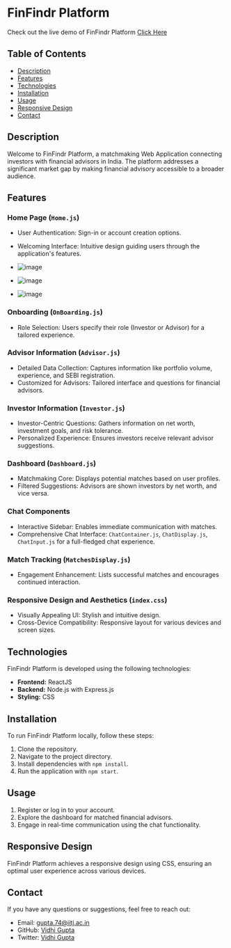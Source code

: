 # FinFindr Platform

Check out the live demo of FinFindr Platform [Click Here](https://finfindr.netlify.app/)




## Table of Contents

- [Description](#description)
- [Features](#features)
- [Technologies](#technologies)
- [Installation](#installation)
- [Usage](#usage)
- [Responsive Design](#responsive-design)
- [Contact](#contact)

## Description

Welcome to FinFindr Platform, a matchmaking Web Application connecting investors with financial advisors in India. The platform addresses a significant market gap by making financial advisory accessible to a broader audience.

## Features

### Home Page (`Home.js`)
- User Authentication: Sign-in or account creation options.
- Welcoming Interface: Intuitive design guiding users through the application's features.

- ![image](https://github.com/vidhihihihihi/finfindr/assets/92211866/7c3cdd1b-ed0c-40ce-b63c-0542c56a3671)
- ![image](https://github.com/vidhihihihihi/finfindr/assets/92211866/d6728986-1890-46f5-9576-31ecaf68b6ac)
- ![image](https://github.com/vidhihihihihi/finfindr/assets/92211866/3e0baf84-4cf3-4dc8-925b-67761f19bd84)


  

### Onboarding (`OnBoarding.js`)
- Role Selection: Users specify their role (Investor or Advisor) for a tailored experience.

### Advisor Information (`Advisor.js`)
- Detailed Data Collection: Captures information like portfolio volume, experience, and SEBI registration.
- Customized for Advisors: Tailored interface and questions for financial advisors.

### Investor Information (`Investor.js`)
- Investor-Centric Questions: Gathers information on net worth, investment goals, and risk tolerance.
- Personalized Experience: Ensures investors receive relevant advisor suggestions.

### Dashboard (`Dashboard.js`)
- Matchmaking Core: Displays potential matches based on user profiles.
- Filtered Suggestions: Advisors are shown investors by net worth, and vice versa.

### Chat Components
- Interactive Sidebar: Enables immediate communication with matches.
- Comprehensive Chat Interface: `ChatContainer.js`, `ChatDisplay.js`, `ChatInput.js` for a full-fledged chat experience.

### Match Tracking (`MatchesDisplay.js`)
- Engagement Enhancement: Lists successful matches and encourages continued interaction.

### Responsive Design and Aesthetics (`index.css`)
- Visually Appealing UI: Stylish and intuitive design.
- Cross-Device Compatibility: Responsive layout for various devices and screen sizes.

## Technologies

FinFindr Platform is developed using the following technologies:

- **Frontend:** ReactJS
- **Backend:** Node.js with Express.js
- **Styling:** CSS

## Installation

To run FinFindr Platform locally, follow these steps:

1. Clone the repository.
2. Navigate to the project directory.
3. Install dependencies with `npm install`.
4. Run the application with `npm start`.

## Usage

1. Register or log in to your account.
2. Explore the dashboard for matched financial advisors.
3. Engage in real-time communication using the chat functionality.

## Responsive Design

FinFindr Platform achieves a responsive design using CSS, ensuring an optimal user experience across various devices.

## Contact

If you have any questions or suggestions, feel free to reach out:

- Email: gupta.74@iitj.ac.in
- GitHub: [Vidhi Gupta](https://github.com/vidhihihihihi)
- Twitter: [Vidhi Gupta](https://twitter.com/vidhihihihihihi)
